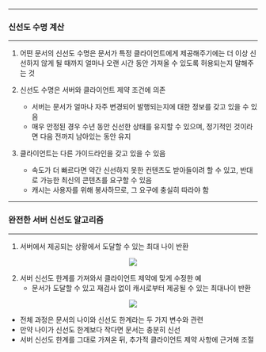 -----
### 신선도 수명 계산
-----
1. 어떤 문서의 신선도 수명은 문서가 특정 클라이언트에게 제공해주기에는 더 이상 신선하지 않게 될 때까지 얼마나 오랜 시간 동안 가져올 수 있도록 허용되는지 말해주는 것
2. 신선도 수명은 서버와 클라이언트 제약 조건에 의존
   - 서버는 문서가 얼마나 자주 변경되어 발행되는지에 대한 정보를 갖고 있을 수 있음
   - 매우 안정된 경우 수년 동안 신선한 상태를 유지할 수 있으며, 정기적인 것이라면 다음 전까지 남아있는 동안 유지

3. 클라이언트는 다른 가이드라인을 갖고 있을 수 있음
   - 속도가 더 빠르다면 약간 신선하지 못한 컨텐츠도 받아들이려 할 수 있고, 반대로 가능한 최신의 콘텐츠를 요구할 수 있음
   - 캐시는 사용자를 위해 봉사하므로, 그 요구에 충실히 따라야 함

-----
### 완전한 서버 신선도 알고리즘
-----
1. 서버에서 제공되는 상황에서 도달할 수 있는 최대 나이 반환
<div align="center">
<img src="https://github.com/user-attachments/assets/c9c2a71d-39f1-421e-ac74-e4b977e2143f">
</div>

2. 서버 신선도 한계를 가져와서 클라이언트 제약에 맞게 수정한 예
   - 문서가 도달할 수 있고 재검사 없이 캐시로부터 제공될 수 있는 최대나이 반환
<div align="center">
<img src="https://github.com/user-attachments/assets/10e64ac6-0605-463f-bc36-ccc36686cf92">
</div>

   - 전체 과정은 문서의 나이와 신선도 한계라는 두 가지 변수와 관련
   - 만약 나이가 신선도 한계보다 작다면 문서는 충분히 신선
   - 서버 신선도 한계를 그대로 가져온 뒤, 추가적 클라이언트 제약 사항에 근거해 조절

